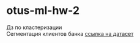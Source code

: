 # otus-ml-hw-2  
Дз по кластеризации  
Сегментация клиентов банка [ссылка на датасет](https://www.kaggle.com/uciml/german-credit)
